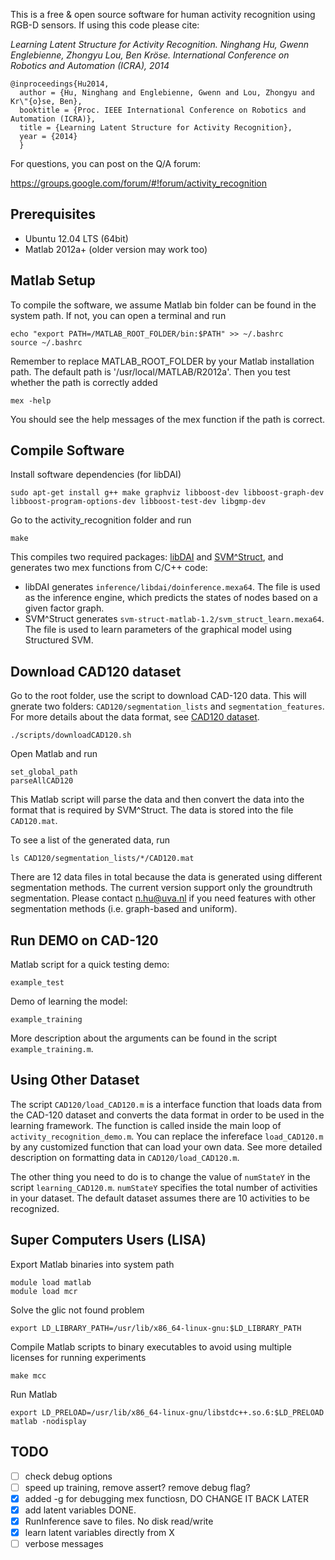 This is a free & open source software for human activity recognition using RGB-D sensors. If using this code please cite:

*Learning Latent Structure for Activity Recognition.*
*Ninghang Hu, Gwenn Englebienne, Zhongyu Lou, Ben Kröse.*
*International Conference on Robotics and Automation (ICRA), 2014*

    @inproceedings{Hu2014,
      author = {Hu, Ninghang and Englebienne, Gwenn and Lou, Zhongyu and Kr\"{o}se, Ben},
      booktitle = {Proc. IEEE International Conference on Robotics and Automation (ICRA)},
      title = {Learning Latent Structure for Activity Recognition},
      year = {2014}
      }

For questions, you can post on the Q/A forum:

https://groups.google.com/forum/#!forum/activity_recognition


Prerequisites
-------------

* Ubuntu 12.04 LTS (64bit)
* Matlab 2012a+ (older version may work too)


Matlab Setup
------------

To compile the software, we assume Matlab bin folder can be found in the system path. If not, you can open a terminal and run

    echo "export PATH=/MATLAB_ROOT_FOLDER/bin:$PATH" >> ~/.bashrc
    source ~/.bashrc

Remember to replace MATLAB_ROOT_FOLDER by your Matlab installation path. The default path is '/usr/local/MATLAB/R2012a'. Then you test whether the path is correctly added

    mex -help

You should see the help messages of the mex function if the path is correct.


Compile Software
----------------

Install software dependencies (for libDAI)

    sudo apt-get install g++ make graphviz libboost-dev libboost-graph-dev libboost-program-options-dev libboost-test-dev libgmp-dev

Go to the activity_recognition folder and run

    make

This compiles two required packages: [libDAI](http://staff.science.uva.nl/~jmooij1/libDAI/) and [SVM^Struct](http://www.robots.ox.ac.uk/~vedaldi/code/svm-struct-matlab.html), and generates two mex functions from C/C++ code:

* libDAI generates `inference/libdai/doinference.mexa64`. The file is used as the inference engine, which predicts the states of nodes based on a given factor graph.
* SVM^Struct generates `svm-struct-matlab-1.2/svm_struct_learn.mexa64`. The file is used to learn parameters of the graphical model using Structured SVM.


Download CAD120 dataset
-----------------------

Go to the root folder, use the script to download CAD-120 data. This will gnerate two folders: `CAD120/segmentation_lists` and `segmentation_features`. For more details about the data format, see [CAD120 dataset](http://pr.cs.cornell.edu/humanactivities/data.php).

    ./scripts/downloadCAD120.sh

Open Matlab and run

    set_global_path
    parseAllCAD120

This Matlab script will parse the data and then convert the data into the format that is required by SVM^Struct. The data is stored into the file `CAD120.mat`.

To see a list of the generated data, run

    ls CAD120/segmentation_lists/*/CAD120.mat

There are 12 data files in total because the data is generated using different segmentation methods. The current version support only the groundtruth segmentation. Please contact n.hu@uva.nl if you need features with other segmentation methods (i.e. graph-based and uniform).


Run DEMO on CAD-120
-------------------

Matlab script for a quick testing demo:

    example_test

Demo of learning the model:

    example_training

More description about the arguments can be found in the script `example_training.m`.


Using Other Dataset
-------------------

The script `CAD120/load_CAD120.m` is a interface function that loads data from the CAD-120 dataset and converts the data format in order to be used in the learning framework. The function is called inside the main loop of `activity_recognition_demo.m`. You can replace the infereface `load_CAD120.m` by any customized function that can load your own data. See more detailed description on formatting data in `CAD120/load_CAD120.m`.

The other thing you need to do is to change the value of `numStateY` in the script `learning_CAD120.m`. `numStateY` specifies the total number of activities in your dataset. The default dataset assumes there are 10 activities to be recognized.


Super Computers Users (LISA)
----------------------------

Export Matlab binaries into system path

    module load matlab
    module load mcr

Solve the glic not found problem

    export LD_LIBRARY_PATH=/usr/lib/x86_64-linux-gnu:$LD_LIBRARY_PATH

Compile Matlab scripts to binary executables to avoid using multiple licenses for running experiments

    make mcc

Run Matlab

    export LD_PRELOAD=/usr/lib/x86_64-linux-gnu/libstdc++.so.6:$LD_PRELOAD
    matlab -nodisplay



TODO
----

- [ ] check debug options
- [ ] speed up training, remove assert? remove debug flag?
- [x] added -g for debugging mex functiosn, DO CHANGE IT BACK LATER
- [x] add latent variables DONE.
- [x] RunInference save to files. No disk read/write
- [x] learn latent variables directly from X
- [ ] verbose messages

